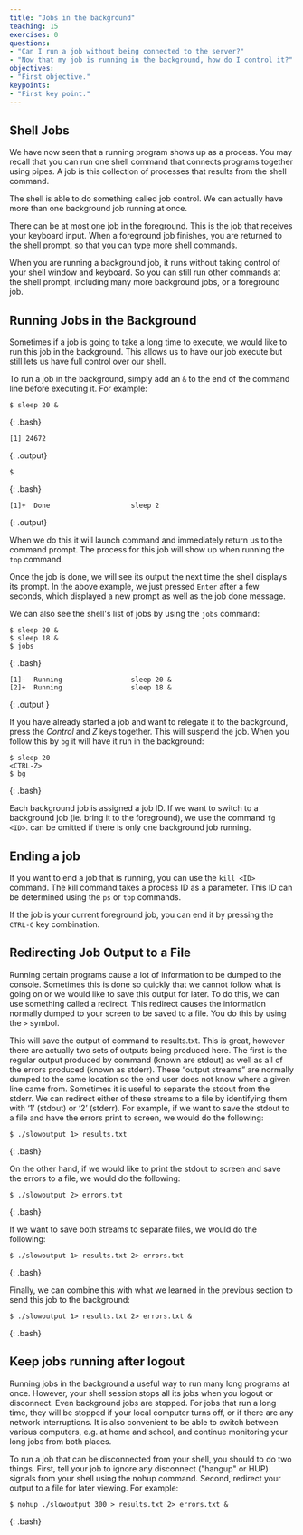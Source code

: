 ```yaml
---
title: "Jobs in the background"
teaching: 15
exercises: 0
questions:
- "Can I run a job without being connected to the server?"
- "Now that my job is running in the background, how do I control it?"
objectives:
- "First objective."
keypoints:
- "First key point."
---
```


## Shell Jobs

We have now seen that a running program shows up as a process.  You may recall that you can run one shell command that connects programs together using pipes.  A job is this collection of processes that results from the shell command.

The shell is able to do something called job control.  We can actually have more than one background job running at once.

There can be at most one job in the foreground.  This is the job that receives your keyboard input.  When a foreground job finishes, you are returned to the shell prompt, so that you can type more shell commands.

When you are running a background job, it runs without taking control of your shell window and keyboard.  So you can still run other commands at the shell prompt, including many more background jobs, or a foreground job.

## Running Jobs in the Background

Sometimes if a job is going to take a long time to execute, we would like to run this job in the background. This allows us to have our job execute but still lets us have full control over our shell.

To run a job in the background, simply add an `&` to the end of the command line before executing it. For example:

~~~
$ sleep 20 &
~~~
{: .bash}
~~~
[1] 24672
~~~
{: .output}
~~~
$ 
~~~
{: .bash}
~~~
[1]+  Done                    sleep 2
~~~
{: .output}

When we do this it will launch command and immediately return us to the command prompt.  The process for this job will show up when running the `top` command.

Once the job is done, we will see its output the next time the shell displays its prompt.  In the above example, we just pressed `Enter` after a few seconds, which displayed a new prompt as well as the job done message.

We can also see the shell's list of jobs by using the `jobs` command:

~~~
$ sleep 20 &
$ sleep 18 &
$ jobs
~~~
{: .bash}
~~~
[1]-  Running                 sleep 20 &
[2]+  Running                 sleep 18 &
~~~
{: .output }

If you have already started a job and want to relegate it to the background, press the *Control* and *Z* keys together. This will suspend the job. When you follow this by `bg` it will have it run in the background:

~~~
$ sleep 20
<CTRL-Z>
$ bg
~~~
{: .bash}

Each background job is assigned a job ID. If we want to switch to a background job (ie. bring it to the foreground), we use the command `fg <ID>`. <ID> can be omitted if there is only one background job running.

## Ending a job

If you want to end a job that is running, you can use the `kill <ID>` command. The kill command takes a process ID as a parameter. This ID can be determined using the `ps` or `top` commands.

If the job is your current foreground job, you can end it by pressing the `CTRL-C` key combination.

## Redirecting Job Output to a File

Running certain programs cause a lot of information to be dumped to the console. Sometimes this is done so quickly that we cannot follow what is going on or we would like to save this output for later. To do this, we can use something called a redirect. This redirect causes the information normally dumped to your screen to be saved to a file. You do this by using the `>` symbol.

This will save the output of command to results.txt. This is great, however there are actually two sets of outputs being produced here. The first is the regular output produced by command (known are stdout) as well as all of the errors produced (known as stderr). These “output streams” are normally dumped to the same location so the end user does not know where a given line came from. Sometimes it is useful to separate the stdout from the stderr. We can redirect either of these streams to a file by identifying them with ‘1’ (stdout) or ‘2’ (stderr). For example, if we want to save the stdout to a file and have the errors print to screen, we would do the following:

~~~
$ ./slowoutput 1> results.txt
~~~
{: .bash}

On the other hand, if we would like to print the stdout to screen and save the errors to a file, we would do the following:

~~~
$ ./slowoutput 2> errors.txt
~~~
{: .bash}

If we want to save both streams to separate files, we would do the following:

~~~
$ ./slowoutput 1> results.txt 2> errors.txt
~~~
{: .bash}

Finally, we can combine this with what we learned in the previous section to send this job to the background:

~~~
$ ./slowoutput 1> results.txt 2> errors.txt &
~~~
{: .bash}

## Keep jobs running after logout

Running jobs in the background a useful way to run many long programs at once.  However, your shell session stops all its jobs when you logout or disconnect.  Even background jobs are stopped.  For jobs that run a long time, they will be stopped if your local computer turns off, or if there are any network interruptions.  It is also convenient to be able to switch between various computers, e.g. at home and school, and continue monitoring your long jobs from both places.

To run a job that can be disconnected from your shell, you should to do two things.  First, tell your job to ignore any disconnect ("hangup" or HUP) signals from your shell using the nohup command.  Second, redirect your output to a file for later viewing.  For example:

~~~
$ nohup ./slowoutput 300 > results.txt 2> errors.txt &
~~~
{: .bash}
